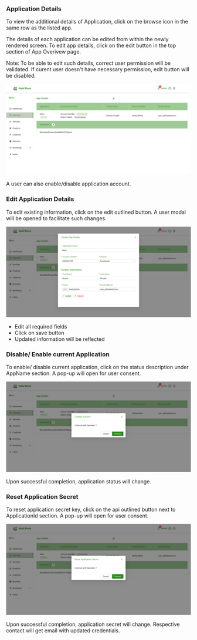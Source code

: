 ### Application Details

To view the additional details of Application, click on the browse icon in the same row as the listed app.

The details of each application can be edited from within the newly rendered screen. To edit app details, click on the edit button in the top section of App Overivew page.

Note: To be able to edit such details, correct user permission will be validated. If curent user doesn't have necessary permission, edit button will be disabled.

![app details](images/app_details.png)

A user can also enable/disable application account.

### Edit Application Details

To edit existing information, click on the edit outlined button. A user modal will be opened to facilitate such changes.

![app edit](images/app_edit.png)

* Edit all required fields
* Click on save button
* Updated information will be reflected

### Disable/ Enable current Application

To enable/ disable current application, click on the status description under AppName section. A pop-up will open for user consent.

![app status](images/app_status.png)

Upon successful completion, application status will change.

### Reset Application Secret

To reset application secret key, click on the api outlined button next to ApplicationId section. A pop-up will open for user consent.

![app reset](images/app_reset.png)

Upon successful completion, application secret will change. Respective contact will get email with updated credentials.

